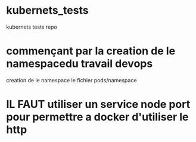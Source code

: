 # kubernets_tests
kubernets tests repo
# commençant par la creation de le namespacedu travail devops
creation de le namespace  le fichier pods/namespace 
# IL FAUT utiliser un service node port pour permettre a docker d'utiliser le http
